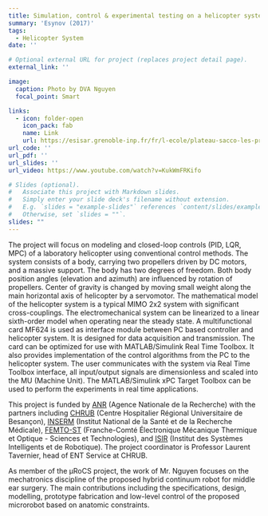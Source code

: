 ```yaml
---
title: Simulation, control & experimental testing on a helicopter system (CE150)
summary: 'Esynov (2017)'
tags:
  - Helicopter System
date: ''

# Optional external URL for project (replaces project detail page).
external_link: ''

image:
  caption: Photo by DVA Nguyen
  focal_point: Smart

links:
  - icon: folder-open
    icon_pack: fab
    name: Link
    url: https://esisar.grenoble-inp.fr/fr/l-ecole/plateau-sacco-les-projets-d-innovation
url_code: ''
url_pdf: ''
url_slides: ''
url_video: https://www.youtube.com/watch?v=KukWmFRKifo

# Slides (optional).
#   Associate this project with Markdown slides.
#   Simply enter your slide deck's filename without extension.
#   E.g. `slides = "example-slides"` references `content/slides/example-slides.md`.
#   Otherwise, set `slides = ""`.
slides: ""
---
```


The project will focus on modeling and closed-loop controls (PID, LQR, MPC) of a laboratory helicopter using conventional control methods. The system consists of a body, carrying two propellers driven by DC motors, and a massive support. The body has two degrees of freedom. Both body position angles (elevation and azimuth) are influenced by rotation of propellers. Center of gravity is changed by moving small weight along the main horizontal axis of helicopter by a servomotor. The mathematical model of the helicopter system is a typical MIMO 2x2 system with significant cross-couplings. The electromechanical system can be linearized to a linear sixth-order model when operating near the steady state. A multifunctional card MF624 is used as interface module between PC based controller and helicopter system. It is designed for data acquisition and transmission. The card can be optimized for use with MATLAB/Simulink Real Time Toolbox. It also provides implementation of the control algorithms from the PC to the helicopter system. The user communicates with the system via Real Time Toolbox interface, all input/output signals are dimensionless and scaled into the MU (Machine Unit). The MATLAB/Simulink xPC Target Toolbox can be used to perform the experiments in real time applications.

This project is funded by [ANR](https://anr.fr/en/) (Agence Nationale de la Recherche) with the partners including [CHRUB](https://www.chu-besancon.fr/) (Centre Hospitalier Régional Universitaire de Besançon), [INSERM](https://www.inserm.fr/en/home/) (Institut National de la Santé et de la Recherche Médicale), [FEMTO-ST](https://www.femto-st.fr/en) (Franche-Comté Électronique Mécanique Thermique et Optique - Sciences et Technologies), and [ISIR](https://www.isir.upmc.fr/?lang=en) (Institut des Systèmes Intelligents et de Robotique). The project coordinator is Professor Laurent Tavernier, head of ENT Service at CHRUB.

As member of the µRoCS project, the work of Mr. Nguyen focuses on the mechatronics discipline of the proposed hybrid continuum robot for middle ear surgery. The main contributions including the specifications, design, modelling, prototype fabrication and low-level control of the proposed microrobot based on anatomic constraints.
